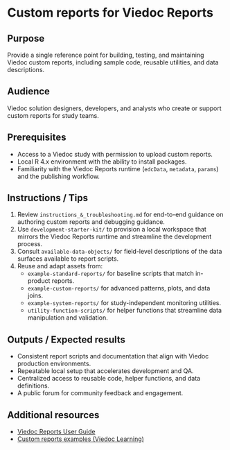 # Custom reports for Viedoc Reports

## Purpose
Provide a single reference point for building, testing, and maintaining Viedoc custom reports, including sample code, reusable utilities, and data descriptions.

## Audience
Viedoc solution designers, developers, and analysts who create or support custom reports for study teams.

## Prerequisites
- Access to a Viedoc study with permission to upload custom reports.
- Local R 4.x environment with the ability to install packages.
- Familiarity with the Viedoc Reports runtime (`edcData`, `metadata`, `params`) and the publishing workflow.

## Instructions / Tips
1. Review `instructions_&_troubleshooting.md` for end-to-end guidance on authoring custom reports and debugging guidance.
2. Use `development-starter-kit/` to provision a local workspace that mirrors the Viedoc Reports runtime and streamline the development process.
3. Consult `available-data-objects/` for field-level descriptions of the data surfaces available to report scripts.
4. Reuse and adapt assets from:
   - `example-standard-reports/` for baseline scripts that match in-product reports.
   - `example-custom-reports/` for advanced patterns, plots, and data joins.
   - `example-system-reports/` for study-independent monitoring utilities.
   - `utility-function-scripts/` for helper functions that streamline data manipulation and validation.

## Outputs / Expected results
- Consistent report scripts and documentation that align with Viedoc production environments.
- Repeatable local setup that accelerates development and QA.
- Centralized access to reusable code, helper functions, and data definitions.
- A public forum for community feedback and engagement.

## Additional resources
- [Viedoc Reports User Guide](https://help.viedoc.net/c/8a3600)
- [Custom reports examples (Viedoc Learning)](https://help.viedoc.net/c/8a3600/9fc73b/en/)

  